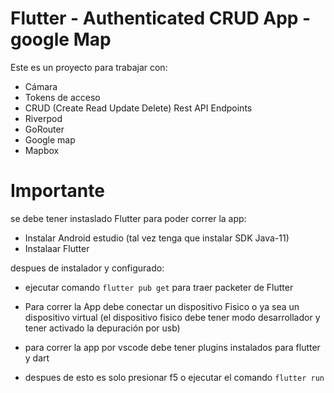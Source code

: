 # Flutter - Authenticated CRUD App - google Map

Este es un proyecto para trabajar con:

* Cámara
* Tokens de acceso
* CRUD (Create Read Update Delete) Rest API Endpoints
* Riverpod
* GoRouter
* Google map
* Mapbox


# Importante
se debe tener instaslado Flutter para poder correr la app:

- Instalar Android estudio (tal vez tenga que instalar SDK Java-11)
- Instalaar Flutter

despues de instalador y configurado:

- ejecutar comando ```flutter pub get``` para traer packeter de Flutter
- Para correr la App debe conectar un dispositivo Fisico o ya sea un dispositivo virtual (el dispositivo fisico debe tener modo desarrollador y tener activado la depuración por usb)

- para correr la app por vscode debe tener plugins instalados para flutter y dart
- despues de esto es solo presionar f5 o ejecutar el comando ```flutter run```



